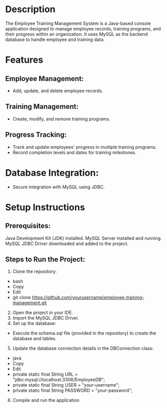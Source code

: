 # Description
The Employee Training Management System is a Java-based console application designed to manage employee records, training programs, and their progress within an organization.
It uses MySQL as the backend database to handle employee and training data.

# Features
## Employee Management:
* Add, update, and delete employee records.
## Training Management:
* Create, modify, and remove training programs.
## Progress Tracking:
* Track and update employees' progress in multiple training programs.
* Record completion levels and dates for training milestones.
# Database Integration:
* Secure integration with MySQL using JDBC.

# Setup Instructions
## Prerequisites:
Java Development Kit (JDK) installed.
MySQL Server installed and running.
MySQL JDBC Driver downloaded and added to the project.
## Steps to Run the Project:
1. Clone the repository:
* bash
* Copy
* Edit
* git clone https://github.com/yourusername/employee-training-management.git
2. Open the project in your IDE.
3. Import the MySQL JDBC Driver.
4. Set up the database:
* Execute the schema.sql file (provided in the repository) to create the database and tables.
5. Update the database connection details in the DBConnection class:
* java
* Copy
* Edit
* private static final String URL = "jdbc:mysql://localhost:3306/EmployeeDB";
* private static final String USER = "your-username";
* private static final String PASSWORD = "your-password";
6. Compile and run the application


